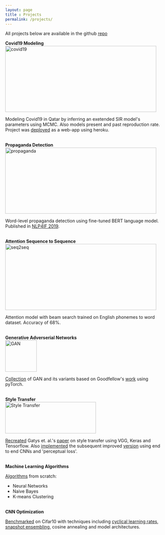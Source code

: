 ```yaml
---
layout: page
title : Projects
permalink: /projects/
---
```

<p>All projects below are available in the github <a href="https://github.com/shehel/">repo</a>
<div class="manual-post">
  <div class="manual manual-title">
  <strong>Covid19 Modeling</strong>
  </div>
<img src="covid.png" alt="covid19" title="Covid19 Plot" style="width:480px;height:210px;"/>
<p>  <div class="manual-content">
Modeling Covid19 in Qatar by inferring an exetended SIR model's parameters using MCMC. Also models present and past reproduction rate. Project was <a href="covid19-qatar.herokuapp.com">deployed</a> as a web-app using heroku. 
  </div>
</p>
</div>
<br>

<div class="manual-post">
  <div class="manual manual-title">
  <strong>Propaganda Detection</strong>
  </div>
<img src="propaganda.png" alt="propaganda" title="Propaganda Detection" style="width:480px;height:210px;"/>
<p>  <div class="manual-content">
Word-level propaganda detection using fine-tuned BERT language model. Published in <a href="https://www.aclweb.org/anthology/D19-5011.pdf">NLP4IF 2019</a>. 
  </div>
</p>
</div>
<br>

<div class="manual-post">
  <div class="manual manual-title">
  <strong>Attention Sequence to Sequence</strong>
  </div>
<img src="nito.png" alt="seq2seq" title="Attention - Beam search" style="width:480px;height:210px;"/>
<p>  <div class="manual-content">
Attention model with beam search trained on English phonemes to word dataset. Accuracy of 68%.
  </div>
</p>
</div>
<br>


<div class="manual-post">
  <div class="manual manual-title">
  <strong>Generative Adverserial Networks</strong>
  </div>
<img src="gan.png" alt="GAN" title="GAN trained on MNIST" style="width:100px;height:100px;"/>
<p>  <div class="manual-content">
<a href="https://github.com/shehel/Generative_Models">Collection</a> of GAN and its variants based on Goodfellow's <a href="http://papers.nips.cc/paper/5423-generative-adversarial-nets.pdf">work</a> using pyTorch. 
  </div>
</p>
</div>
<br>

<div class="manual-post">
  <div class="manual manual-title">
  <strong>Style Transfer</strong>
  </div>
<img src="style.png" alt="Style Transfer" title="Sampling a horse from the matrix" style="width:288px;height:100px;"/>
<p>  <div class="manual-content">
<a href="https://github.com/shehel/Generative_Models/blob/master/StyleTransfer.ipynb">Recreated</a> Gatys et. al.'s <a href="https://arxiv.org/abs/1508.06576">paper</a> on style transfer using VGG, Keras and Tensorflow. Also <a href="https://github.com/shehel/Generative_Models/blob/master/SuperRes-fastNTransfer.ipynb">implemented</a> the subsequent improved <a href="https://arxiv.org/abs/1603.08155">version</a> using end to end CNNs and 'perceptual loss'.

  </div>
</p>
</div>
<br>


<div class="manual-post">
  <div class="manual manual-title">
  <strong>Machine Learning Algorithms</strong>
  </div>

<p>  <div class="manual-content">
<a href="https://github.com/shehel/ML_algorithms">Algorithms</a> from scratch:
<ul>
  <li>
    Neural Networks
  </li>
  <li>
    Naive Bayes
  </li>
   <li>
    K-means Clustering
  </li>
</ul>
  </div>
</p>
</div>
<br>

<div class="manual-post">
  <div class="manual manual-title">
  <strong>CNN Optimization</strong>
  </div>
<p>  <div class="manual-content">
<a href="https://github.com/shehel/Tasks_Neural-Networks/blob/master/CNN_optimizations.ipynb">Benchmarked</a> on Cifar10 with  techniques including  <a href="https://arxiv.org/abs/1506.01186">cyclical learning rates</a>, <a href="https://arxiv.org/abs/1704.00109">snapshot ensembling</a>, cosine annealing and model architectures.   
  </div>
</p>
</div>
<br>

